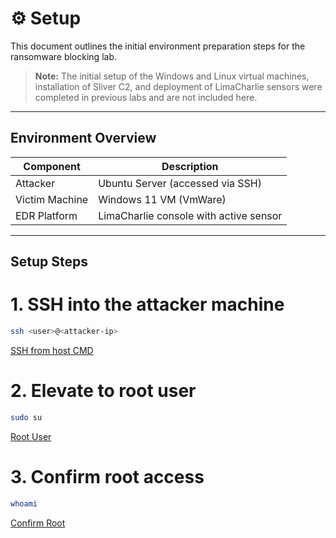 # ⚙️ Setup

This document outlines the initial environment preparation steps for the ransomware blocking lab.

> **Note:** The initial setup of the Windows and Linux virtual machines, installation of Sliver C2, and deployment of LimaCharlie sensors were completed in previous labs and are not included here.

---

## Environment Overview

| Component       | Description                            |
|----------------|-----------------------------------------|
| Attacker       | Ubuntu Server (accessed via SSH)        |
| Victim Machine | Windows 11 VM (VmWare)                  |
| EDR Platform   | LimaCharlie console with active sensor  |
---

## Setup Steps


# 1. SSH into the attacker machine
```bash
ssh <user>@<attacker-ip>
```
[SSH from host CMD](./screenshots/Ubuntu%20ssh.png)

# 2. Elevate to root user
```bash
sudo su
```
[Root User](./screenshots/sudo%20su.png)

# 3. Confirm root access
```bash
whoami
```
[Confirm Root](./screenshots/whoami.pmg)
